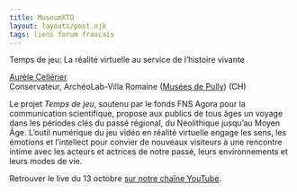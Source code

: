 ```yaml
---
title: MuseumXTD  
layout: layouts/post.njk
tags: liens forum francais
---
```

Temps de jeu: La réalité virtuelle au service de l’histoire vivante

[Aurèle Cellérier](https://www.linkedin.com/in/aur%C3%A8le-cell%C3%A9rier-1996a9b1/?originalSubdomain=ch)  
Conservateur, ArchéoLab-Villa Romaine ([Musées de Pully](https://www.museedartdepully.ch/fr/accueil/)) (CH)

Le projet *Temps de jeu*, soutenu par le fonds FNS Agora pour la communication scientifique, propose aux publics de tous âges un voyage dans les périodes clés du passé régional, du Néolithique jusqu’au Moyen Âge. L’outil numérique du jeu vidéo en réalité virtuelle engage les sens, les émotions et l’intellect pour convier de nouveaux visiteurs à une rencontre intime avec les acteurs et actrices de notre passé, leurs environnements et leurs modes de vie.  
  
Retrouver le live du 13 octobre [sur notre chaîne YouTube](https://www.youtube.com/channel/UCTZJM5WsXDkH8QgMdACUNyw).  